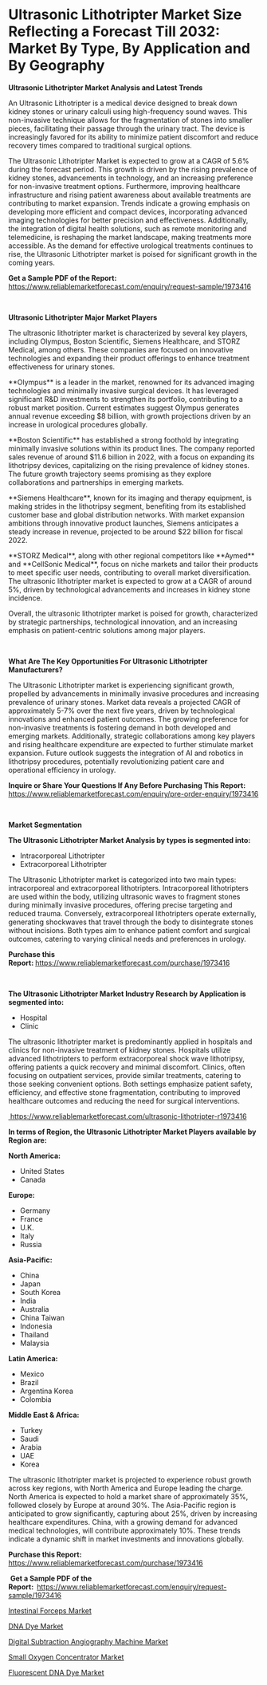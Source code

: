 <p><h1>Ultrasonic Lithotripter Market Size Reflecting a Forecast Till 2032: Market By Type, By Application and By Geography</h1></p><p><strong>Ultrasonic Lithotripter Market Analysis and Latest Trends</strong></p>
<p><p>An Ultrasonic Lithotripter is a medical device designed to break down kidney stones or urinary calculi using high-frequency sound waves. This non-invasive technique allows for the fragmentation of stones into smaller pieces, facilitating their passage through the urinary tract. The device is increasingly favored for its ability to minimize patient discomfort and reduce recovery times compared to traditional surgical options.</p><p>The Ultrasonic Lithotripter Market is expected to grow at a CAGR of 5.6% during the forecast period. This growth is driven by the rising prevalence of kidney stones, advancements in technology, and an increasing preference for non-invasive treatment options. Furthermore, improving healthcare infrastructure and rising patient awareness about available treatments are contributing to market expansion. Trends indicate a growing emphasis on developing more efficient and compact devices, incorporating advanced imaging technologies for better precision and effectiveness. Additionally, the integration of digital health solutions, such as remote monitoring and telemedicine, is reshaping the market landscape, making treatments more accessible. As the demand for effective urological treatments continues to rise, the Ultrasonic Lithotripter market is poised for significant growth in the coming years.</p></p>
<p><strong>Get a Sample PDF of the Report:&nbsp;</strong> <a href="https://www.reliablemarketforecast.com/enquiry/request-sample/1973416?utm_campaign=2038&utm_medium=2&utm_source=Github&utm_content=ia&utm_term=04032025&utm_id=ultrasonic-lithotripter">https://www.reliablemarketforecast.com/enquiry/request-sample/1973416</a></p>
<p>&nbsp;</p>
<p><strong>Ultrasonic Lithotripter Major Market Players</strong></p>
<p><p>The ultrasonic lithotripter market is characterized by several key players, including Olympus, Boston Scientific, Siemens Healthcare, and STORZ Medical, among others. These companies are focused on innovative technologies and expanding their product offerings to enhance treatment effectiveness for urinary stones.</p><p>**Olympus** is a leader in the market, renowned for its advanced imaging technologies and minimally invasive surgical devices. It has leveraged significant R&D investments to strengthen its portfolio, contributing to a robust market position. Current estimates suggest Olympus generates annual revenue exceeding $8 billion, with growth projections driven by an increase in urological procedures globally.</p><p>**Boston Scientific** has established a strong foothold by integrating minimally invasive solutions within its product lines. The company reported sales revenue of around $11.6 billion in 2022, with a focus on expanding its lithotripsy devices, capitalizing on the rising prevalence of kidney stones. The future growth trajectory seems promising as they explore collaborations and partnerships in emerging markets.</p><p>**Siemens Healthcare**, known for its imaging and therapy equipment, is making strides in the lithotripsy segment, benefiting from its established customer base and global distribution networks. With market expansion ambitions through innovative product launches, Siemens anticipates a steady increase in revenue, projected to be around $22 billion for fiscal 2022.</p><p>**STORZ Medical**, along with other regional competitors like **Aymed** and **CellSonic Medical**, focus on niche markets and tailor their products to meet specific user needs, contributing to overall market diversification. The ultrasonic lithotripter market is expected to grow at a CAGR of around 5%, driven by technological advancements and increases in kidney stone incidence.</p><p>Overall, the ultrasonic lithotripter market is poised for growth, characterized by strategic partnerships, technological innovation, and an increasing emphasis on patient-centric solutions among major players.</p></p>
<p>&nbsp;</p>
<p><strong>What Are The Key Opportunities For Ultrasonic Lithotripter Manufacturers?</strong></p>
<p><p>The Ultrasonic Lithotripter market is experiencing significant growth, propelled by advancements in minimally invasive procedures and increasing prevalence of urinary stones. Market data reveals a projected CAGR of approximately 5-7% over the next five years, driven by technological innovations and enhanced patient outcomes. The growing preference for non-invasive treatments is fostering demand in both developed and emerging markets. Additionally, strategic collaborations among key players and rising healthcare expenditure are expected to further stimulate market expansion. Future outlook suggests the integration of AI and robotics in lithotripsy procedures, potentially revolutionizing patient care and operational efficiency in urology.</p></p>
<p><strong>Inquire or Share Your Questions If Any Before Purchasing This Report:</strong> <a href="https://www.reliablemarketforecast.com/enquiry/pre-order-enquiry/1973416?utm_campaign=2038&utm_medium=2&utm_source=Github&utm_content=ia&utm_term=04032025&utm_id=ultrasonic-lithotripter">https://www.reliablemarketforecast.com/enquiry/pre-order-enquiry/1973416</a></p>
<p>&nbsp;</p>
<p><strong>Market Segmentation</strong></p>
<p><strong>The Ultrasonic Lithotripter Market Analysis by types is segmented into:</strong></p>
<p><ul><li>Intracorporeal Lithotripter</li><li>Extracorporeal Lithotripter</li></ul></p>
<p><p>The Ultrasonic Lithotripter market is categorized into two main types: intracorporeal and extracorporeal lithotripters. Intracorporeal lithotripters are used within the body, utilizing ultrasonic waves to fragment stones during minimally invasive procedures, offering precise targeting and reduced trauma. Conversely, extracorporeal lithotripters operate externally, generating shockwaves that travel through the body to disintegrate stones without incisions. Both types aim to enhance patient comfort and surgical outcomes, catering to varying clinical needs and preferences in urology.</p></p>
<p><strong>Purchase this Report:&nbsp;</strong><a href="https://www.reliablemarketforecast.com/purchase/1973416?utm_campaign=2038&utm_medium=2&utm_source=Github&utm_content=ia&utm_term=04032025&utm_id=ultrasonic-lithotripter">https://www.reliablemarketforecast.com/purchase/1973416</a></p>
<p>&nbsp;</p>
<p><strong>The Ultrasonic Lithotripter Market Industry Research by Application is segmented into:</strong></p>
<p><ul><li>Hospital</li><li>Clinic</li></ul></p>
<p><p>The ultrasonic lithotripter market is predominantly applied in hospitals and clinics for non-invasive treatment of kidney stones. Hospitals utilize advanced lithotripters to perform extracorporeal shock wave lithotripsy, offering patients a quick recovery and minimal discomfort. Clinics, often focusing on outpatient services, provide similar treatments, catering to those seeking convenient options. Both settings emphasize patient safety, efficiency, and effective stone fragmentation, contributing to improved healthcare outcomes and reducing the need for surgical interventions.</p></p>
<p><a href="https://www.reliablemarketforecast.com/ultrasonic-lithotripter-r1973416?utm_campaign=2038&utm_medium=2&utm_source=Github&utm_content=ia&utm_term=04032025&utm_id=ultrasonic-lithotripter">&nbsp;https://www.reliablemarketforecast.com/ultrasonic-lithotripter-r1973416</a></p>
<p><strong>In terms of Region, the Ultrasonic Lithotripter Market Players available by Region are:</strong></p>
<p>
    <p> <strong> North America: </strong>
        <ul>
            <li>United States</li>
            <li>Canada</li>
        </ul>
        </p> 
    <p> <strong> Europe: </strong>
        <ul>
            <li>Germany</li>
            <li>France</li>
            <li>U.K.</li>
            <li>Italy</li>
            <li>Russia</li>
        </ul>
        </p> 
    <p> <strong> Asia-Pacific: </strong>
        <ul>
            <li>China</li>
            <li>Japan</li>
            <li>South Korea</li>
            <li>India</li>
            <li>Australia</li>
            <li>China Taiwan</li>
            <li>Indonesia</li>
            <li>Thailand</li>
            <li>Malaysia</li>
        </ul>
        </p> 
    <p> <strong> Latin America: </strong>
        <ul>
            <li>Mexico</li>
            <li>Brazil</li>
            <li>Argentina Korea</li>
            <li>Colombia</li>
        </ul>
        </p> 
    <p> <strong> Middle East & Africa: </strong>
        <ul>
            <li>Turkey</li>
            <li>Saudi</li>
            <li>Arabia</li>
            <li>UAE</li>
            <li>Korea</li>
        </ul>
    </p>
    </p>
<p><p>The ultrasonic lithotripter market is projected to experience robust growth across key regions, with North America and Europe leading the charge. North America is expected to hold a market share of approximately 35%, followed closely by Europe at around 30%. The Asia-Pacific region is anticipated to grow significantly, capturing about 25%, driven by increasing healthcare expenditures. China, with a growing demand for advanced medical technologies, will contribute approximately 10%. These trends indicate a dynamic shift in market investments and innovations globally.</p></p>
<p><strong>Purchase this Report: </strong><a href="https://www.reliablemarketforecast.com/purchase/1973416?utm_campaign=2038&utm_medium=2&utm_source=Github&utm_content=ia&utm_term=04032025&utm_id=ultrasonic-lithotripter">https://www.reliablemarketforecast.com/purchase/1973416</a></p>
<p>&nbsp;<strong>Get a Sample PDF of the Report:&nbsp;&nbsp;</strong><a href="https://www.reliablemarketforecast.com/enquiry/request-sample/1973416?utm_campaign=2038&utm_medium=2&utm_source=Github&utm_content=ia&utm_term=04032025&utm_id=ultrasonic-lithotripter">https://www.reliablemarketforecast.com/enquiry/request-sample/1973416</a></p>
<p><strong></strong></p>
<p><p><a href="https://github.com/awwqamet/Market-Research-Report-List-1/blob/main/intestinal-forceps-market.md?utm_campaign=2038&utm_medium=2&utm_source=Github&utm_content=ia&utm_term=04032025&utm_id=ultrasonic-lithotripter">Intestinal Forceps Market</a></p><p><a href="https://github.com/yodhafirorae/Market-Research-Report-List-1/blob/main/dna-dye-market.md?utm_campaign=2038&utm_medium=2&utm_source=Github&utm_content=ia&utm_term=04032025&utm_id=ultrasonic-lithotripter">DNA Dye Market</a></p><p><a href="https://github.com/marcayaminig/Market-Research-Report-List-1/blob/main/digital-subtraction-angiography-machine-market.md?utm_campaign=2038&utm_medium=2&utm_source=Github&utm_content=ia&utm_term=04032025&utm_id=ultrasonic-lithotripter">Digital Subtraction Angiography Machine Market</a></p><p><a href="https://github.com/chillwervenu/Market-Research-Report-List-1/blob/main/small-oxygen-concentrator-market.md?utm_campaign=2038&utm_medium=2&utm_source=Github&utm_content=ia&utm_term=04032025&utm_id=ultrasonic-lithotripter">Small Oxygen Concentrator Market</a></p><p><a href="https://github.com/busamoleankk/Market-Research-Report-List-1/blob/main/fluorescent-dna-dye-market.md?utm_campaign=2038&utm_medium=2&utm_source=Github&utm_content=ia&utm_term=04032025&utm_id=ultrasonic-lithotripter">Fluorescent DNA Dye Market</a></p></p>